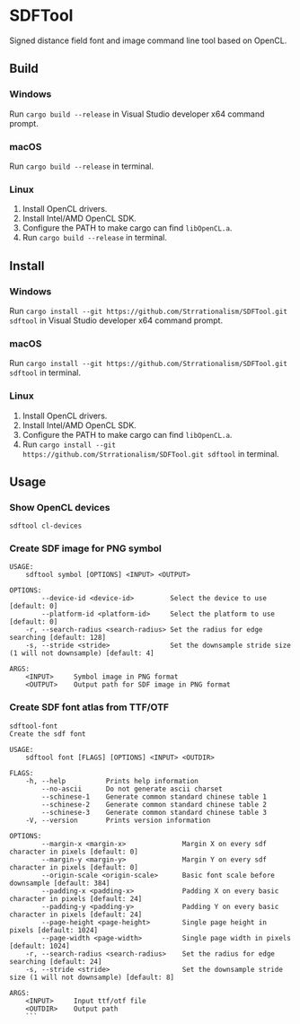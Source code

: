 # SDFTool
Signed distance field font and image command line tool based on OpenCL.

## Build

### Windows

Run `cargo build --release` in Visual Studio developer x64 command prompt.

### macOS

Run `cargo build --release` in terminal.

### Linux

1. Install OpenCL drivers.
2. Install Intel/AMD OpenCL SDK.
3. Configure the PATH to make cargo can find `libOpenCL.a`.
4. Run `cargo build --release` in terminal.

## Install

### Windows
Run `cargo install --git https://github.com/Strrationalism/SDFTool.git sdftool` in Visual Studio developer x64 command prompt.

### macOS
Run `cargo install --git https://github.com/Strrationalism/SDFTool.git sdftool` in terminal.

### Linux
1. Install OpenCL drivers.
2. Install Intel/AMD OpenCL SDK.
3. Configure the PATH to make cargo can find `libOpenCL.a`.
4. Run `cargo install --git https://github.com/Strrationalism/SDFTool.git sdftool` in terminal.

## Usage

### Show OpenCL devices
```
sdftool cl-devices
```

### Create SDF image for PNG symbol
```
USAGE:
    sdftool symbol [OPTIONS] <INPUT> <OUTPUT>

OPTIONS:
        --device-id <device-id>         Select the device to use [default: 0]
        --platform-id <platform-id>     Select the platform to use [default: 0]
    -r, --search-radius <search-radius> Set the radius for edge searching [default: 128]
    -s, --stride <stride>               Set the downsample stride size (1 will not downsample) [default: 4]

ARGS:
    <INPUT>     Symbol image in PNG format
    <OUTPUT>    Output path for SDF image in PNG format
```

### Create SDF font atlas from TTF/OTF
```
sdftool-font
Create the sdf font

USAGE:
    sdftool font [FLAGS] [OPTIONS] <INPUT> <OUTDIR>

FLAGS:
    -h, --help          Prints help information
        --no-ascii      Do not generate ascii charset
        --schinese-1    Generate common standard chinese table 1
        --schinese-2    Generate common standard chinese table 2
        --schinese-3    Generate common standard chinese table 3
    -V, --version       Prints version information

OPTIONS:
        --margin-x <margin-x>              Margin X on every sdf character in pixels [default: 0]
        --margin-y <margin-y>              Margin Y on every sdf character in pixels [default: 0]
        --origin-scale <origin-scale>      Basic font scale before downsample [default: 384]
        --padding-x <padding-x>            Padding X on every basic character in pixels [default: 24]
        --padding-y <padding-y>            Padding Y on every basic character in pixels [default: 24]
        --page-height <page-height>        Single page height in pixels [default: 1024]
        --page-width <page-width>          Single page width in pixels [default: 1024]
    -r, --search-radius <search-radius>    Set the radius for edge searching [default: 24]
    -s, --stride <stride>                  Set the downsample stride size (1 will not downsample) [default: 8]

ARGS:
    <INPUT>     Input ttf/otf file
    <OUTDIR>    Output path
    ```

